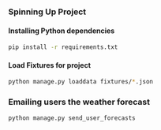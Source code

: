 ### Spinning Up Project

#### Installing Python dependencies
```bash
pip install -r requirements.txt
```

#### Load Fixtures for project
```bash
python manage.py loaddata fixtures/*.json
```

### Emailing users the weather forecast
```bash
python manage.py send_user_forecasts
```